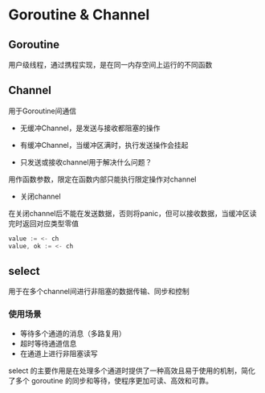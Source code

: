 # Goroutine & Channel

## Goroutine

用户级线程，通过携程实现，是在同一内存空间上运行的不同函数


## Channel

用于Goroutine间通信

- 无缓冲Channel，是发送与接收都阻塞的操作
- 有缓冲Channel，当缓冲区满时，执行发送操作会挂起


- 只发送或接收channel用于解决什么问题？

用作函数参数，限定在函数内部只能执行限定操作对channel

- 关闭channel

在关闭channel后不能在发送数据，否则将panic，但可以接收数据，当缓冲区读完时返回对应类型零值

```go
value := <- ch
value, ok := <- ch
```


## select

用于在多个channel间进行非阻塞的数据传输、同步和控制

### 使用场景

- 等待多个通道的消息（多路复用）
- 超时等待通道信息
- 在通道上进行非阻塞读写

select 的主要作用是在处理多个通道时提供了一种高效且易于使用的机制，简化了多个 goroutine 的同步和等待，使程序更加可读、高效和可靠。


